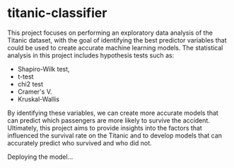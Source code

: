 # titanic-classifier

This project focuses on performing an exploratory data analysis of the Titanic dataset, with the goal of identifying the best predictor variables 
that could be used to create accurate machine learning models. 
The statistical analysis in this project includes hypothesis tests such as: 
* Shapiro-Wilk test, 
* t-test
* chi2 test
* Cramer's V. 
* Kruskal-Wallis

By identifying these variables, we can create more accurate models that can predict which passengers are more likely to 
survive the accident. Ultimately, this project aims to provide insights into the factors that influenced the survival rate on the Titanic and to develop 
models that can accurately predict who survived and who did not.

Deploying the model...
